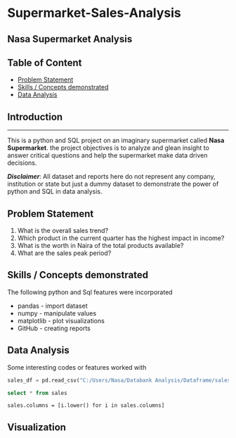 # Supermarket-Sales-Analysis
## Nasa Supermarket Analysis
## Table of Content

- [Problem Statement](problem-statement)
- [Skills / Concepts demonstrated](skills-concepts-demonstrated)
- [Data Analysis](data-analysis)

## Introduction
***
This is a python and SQL project on an imaginary supermarket called **Nasa Supermarket**.
the project objectives is to analyze and glean insight to answer critical questions and help the supermarket make data driven decisions.

**_Disclaimer_**:
All dataset and reports here do not represent any company, institution or state but just a dummy dataset to demonstrate the power of python and SQL in data analysis.

## Problem Statement

1. What is the overall sales trend?
1. Which product in the current quarter has the highest impact in income?
2. What is the worth in Naira of the total products available?
3. What are the sales peak period?

## Skills / Concepts demonstrated

The following python and Sql features were incorporated
- pandas - import dataset
- numpy - manipulate values
- matplotlib - plot visualizations
- GitHub - creating reports

## Data Analysis
Some interesting codes or features worked with

```python
sales_df = pd.read_csv("C:/Users/Nasa/Databank Analysis/Dataframe/sales.csv")
```


```sql
select * from sales
```

```
sales.columns = [i.lower() for i in sales.columns]
```

## Visualization
